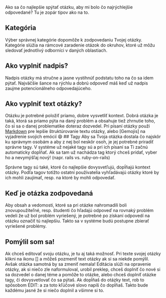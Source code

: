 Ako sa čo najlepšie spýtať otázku, aby mi bolo čo najrýchlejšie odpovedané? Tu je zopár tipov ako na to.
## Kategória
Výber správnej kategórie dopomôže k zodpovedaniu Tvojej otázky. Kategórie slúžia na rámcové zaradenie otázok do okruhov, ktoré už môžu sledovať jednotlivý odborníci v daných oblastiach.
## Ako vyplniť nadpis?
Nadpis otázky má stručne a jasne vystihnúť podstatu toho na čo sa idem pýtať. Najväčšie šance na rýchlu a dobrú odpoveď máš keď už nadpis zaujme potencionálneho odpovedajúceho.
## Ako vyplniť text otázky?
Otázku je potrebné položiť priamo, dobre vysvetliť kontext. Dobrá otázka je taká, ktorá sa priamo pýta na daný problém a obsahuje tiež zhrnutie toho, čo si sa o danej problematike doteraz dozvedel. Pri písaní otázky použi [Markdown]() pre lepšie štruktúrovanie textu otázky, alebo [Gemojis] na vyjadrenie svojich emócií :smile:
## Tagy
Aby sa Tvoja otázka dostala čo najskôr ku správnym osobám a aby z nej bol neskôr osoh, je jej potrebné priradiť správne tagy. V systéme už nejaké tagy sú a pri ich písaní sa Ti začnú automaticky dopĺňať. Ak sa tam už nachádza tag ktorý chceš pridať, vyber ho a nevymýšľaj nový! (napr. rails vs. ruby-on-rails)

Správne tagy sú také, ktoré čo najlepšie dovysvetľujú, dopĺňajú kontext otázky. Podľa tagov totižto ostatní používatelia vyhľadávajú otázky ktoré by ich mohli zaujímať, resp. na ktoré by mohli odpovedať.
## Keď je otázka zodpovedaná
Aby obsah a vedomosti, ktoré sa pri otázke nahromadili boli znovupoužiteľné, resp. študenti čo hľadajú odpoveď na rovnaký problém vedeli že už bol problém vyriešený, je potrebné po získaní odpovedí na otázku označiť tú najlepšiu. Takto sa v systéme budú postupne zbierať vyriešené problémy.
## Pomýlil som sa!
Ak chceš editovať svoju otázku, je tu aj taká možnosť. Pri texte svojej otázky klikni na ikonu [] a môžeš pozmeniť text otázky ak si sa niekde pomýlil. Avšak otázka samotná by sa zmeniť nemala! Editácia slúži na opravenie otázky, ak si niečo zle naformuloval, urobil preklep, chceš doplniť čo nové si sa dozvedel o danej téme a pomôže to otázke, alebo chceš doplniť otázke tagy, či dovysvetlovať čo sa pýtaš.
Ak dopĺňaš do otázky text, rob to spôsobom EDIT: a za toto kľúčové slovo napíš čo dopĺňaš. Takto bude každému jasné že si niečo doplnil a všimne si to.